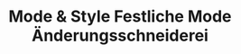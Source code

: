 ---
title: "Mode & Style Festliche Mode Änderungsschneiderei"
url: /amberg/mode-und-style-festliche-mode-aenderungsschneiderei/
shop: Kleidung
---